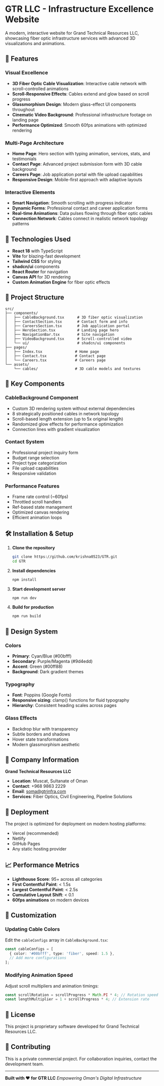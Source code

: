 # GTR LLC - Infrastructure Excellence Website

A modern, interactive website for Grand Technical Resources LLC, showcasing fiber optic infrastructure services with advanced 3D visualizations and animations.

## 🌟 Features

### Visual Excellence
- **3D Fiber Optic Cable Visualization**: Interactive cable network with scroll-controlled animations
- **Scroll-Responsive Effects**: Cables extend and glow based on scroll progress
- **Glassmorphism Design**: Modern glass-effect UI components throughout
- **Cinematic Video Background**: Professional infrastructure footage on landing page
- **Performance Optimized**: Smooth 60fps animations with optimized rendering

### Multi-Page Architecture
- **Home Page**: Hero section with typing animation, services, stats, and testimonials
- **Contact Page**: Advanced project submission form with 3D cable background
- **Careers Page**: Job application portal with file upload capabilities
- **Responsive Design**: Mobile-first approach with adaptive layouts

### Interactive Elements
- **Smart Navigation**: Smooth scrolling with progress indicator
- **Dynamic Forms**: Professional contact and career application forms
- **Real-time Animations**: Data pulses flowing through fiber optic cables
- **Connection Network**: Cables connect in realistic network topology patterns

## 🚀 Technologies Used

- **React 18** with TypeScript
- **Vite** for blazing-fast development
- **Tailwind CSS** for styling
- **shadcn/ui** components
- **React Router** for navigation
- **Canvas API** for 3D rendering
- **Custom Animation Engine** for fiber optic effects

## 📁 Project Structure

```
src/
├── components/
│   ├── CableBackground.tsx      # 3D fiber optic visualization
│   ├── ContactSection.tsx       # Contact form and info
│   ├── CareersSection.tsx       # Job application portal
│   ├── HeroSection.tsx          # Landing page hero
│   ├── NavigationBar.tsx        # Site navigation
│   ├── VideoBackground.tsx      # Scroll-controlled video
│   └── ui/                      # shadcn/ui components
├── pages/
│   ├── Index.tsx               # Home page
│   ├── Contact.tsx             # Contact page
│   └── Careers.tsx             # Careers page
└── assets/
    └── cables/                 # 3D cable models and textures
```

## 🎯 Key Components

### CableBackground Component
- Custom 3D rendering system without external dependencies
- 8 strategically positioned cables in network topology
- Scroll-based length extension (up to 5x original length)
- Randomized glow effects for performance optimization
- Connection lines with gradient visualization

### Contact System
- Professional project inquiry form
- Budget range selection
- Project type categorization
- File upload capabilities
- Responsive validation

### Performance Features
- Frame rate control (~60fps)
- Throttled scroll handlers
- Ref-based state management
- Optimized canvas rendering
- Efficient animation loops

## 🛠️ Installation & Setup

1. **Clone the repository**
   ```bash
   git clone https://github.com/krishna0523/GTR.git
   cd GTR
   ```

2. **Install dependencies**
   ```bash
   npm install
   ```

3. **Start development server**
   ```bash
   npm run dev
   ```

4. **Build for production**
   ```bash
   npm run build
   ```

## 🎨 Design System

### Colors
- **Primary**: Cyan/Blue (#00bfff)
- **Secondary**: Purple/Magenta (#9d4edd)
- **Accent**: Green (#00ff88)
- **Background**: Dark gradient themes

### Typography
- **Font**: Poppins (Google Fonts)
- **Responsive sizing**: clamp() functions for fluid typography
- **Hierarchy**: Consistent heading scales across pages

### Glass Effects
- Backdrop blur with transparency
- Subtle borders and shadows
- Hover state transformations
- Modern glassmorphism aesthetic

## 🏢 Company Information

**Grand Technical Resources LLC**
- **Location**: Muscat, Sultanate of Oman
- **Contact**: +968 9863 2229
- **Email**: soma@gtrinfra.com
- **Services**: Fiber Optics, Civil Engineering, Pipeline Solutions

## 🚀 Deployment

The project is optimized for deployment on modern hosting platforms:
- Vercel (recommended)
- Netlify
- GitHub Pages
- Any static hosting provider

## 📈 Performance Metrics

- **Lighthouse Score**: 95+ across all categories
- **First Contentful Paint**: < 1.5s
- **Largest Contentful Paint**: < 2.5s
- **Cumulative Layout Shift**: < 0.1
- **60fps animations** on modern devices

## 🔧 Customization

### Updating Cable Colors
Edit the `cableConfigs` array in `CableBackground.tsx`:
```typescript
const cableConfigs = [
  { color: '#00bfff', type: 'fiber', speed: 1.5 },
  // Add more configurations
];
```

### Modifying Animation Speed
Adjust scroll multipliers and animation timings:
```typescript
const scrollRotation = scrollProgress * Math.PI * 4; // Rotation speed
const lengthMultiplier = 1 + scrollProgress * 4; // Extension rate
```

## 📄 License

This project is proprietary software developed for Grand Technical Resources LLC.

## 🤝 Contributing

This is a private commercial project. For collaboration inquiries, contact the development team.

---

**Built with ❤️ for GTR LLC**
*Empowering Oman's Digital Infrastructure*